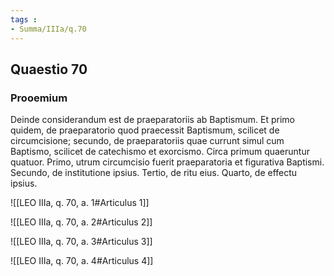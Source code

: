 ```yaml
---
tags : 
- Summa/IIIa/q.70
---
```


## Quaestio 70

### Prooemium

Deinde considerandum est de praeparatoriis ab Baptismum. Et primo quidem, de praeparatorio quod praecessit Baptismum, scilicet de circumcisione; secundo, de praeparatoriis quae currunt simul cum Baptismo, scilicet de catechismo et exorcismo. Circa primum quaeruntur quatuor. Primo, utrum circumcisio fuerit praeparatoria et figurativa Baptismi. Secundo, de institutione ipsius. Tertio, de ritu eius. Quarto, de effectu ipsius.

![[LEO IIIa, q. 70, a. 1#Articulus 1]]

![[LEO IIIa, q. 70, a. 2#Articulus 2]]

![[LEO IIIa, q. 70, a. 3#Articulus 3]]

![[LEO IIIa, q. 70, a. 4#Articulus 4]]

